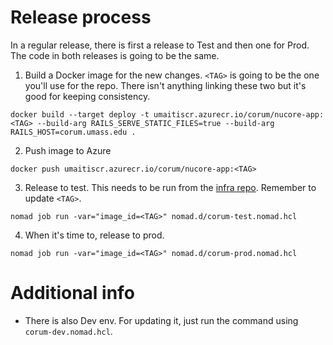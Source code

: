 # Release process
In a regular release, there is first a release to Test and then one for Prod. The code in both releases is going to be the same.

1. Build a Docker image for the new changes. `<TAG>` is going to be the one you'll use for the repo. There isn't anything linking these two but it's good for keeping consistency.
```
docker build --target deploy -t umaitiscr.azurecr.io/corum/nucore-app:<TAG> --build-arg RAILS_SERVE_STATIC_FILES=true --build-arg RAILS_HOST=corum.umass.edu .
```
2. Push image to Azure
```
docker push umaitiscr.azurecr.io/corum/nucore-app:<TAG>
```
3. Release to test. This needs to be run from the [infra repo](https://github.com/UMass-CORUM/nucore-umass-deploy). Remember to update `<TAG>`.
```
nomad job run -var="image_id=<TAG>" nomad.d/corum-test.nomad.hcl
```
4. When it's time to, release to prod.
```
nomad job run -var="image_id=<TAG>" nomad.d/corum-prod.nomad.hcl
```

# Additional info
* There is also Dev env. For updating it, just run the command using `corum-dev.nomad.hcl`.
